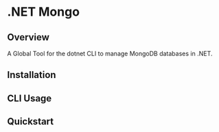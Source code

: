 # .NET Mongo

## Overview

A Global Tool for the dotnet CLI to manage MongoDB databases in .NET.

## Installation

## CLI Usage

## Quickstart
